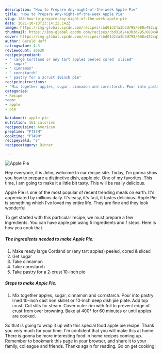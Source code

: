 ```yaml
---
description: "How to Prepare Any-night-of-the-week Apple Pie"
title: "How to Prepare Any-night-of-the-week Apple Pie"
slug: 188-how-to-prepare-any-night-of-the-week-apple-pie
date: 2021-10-13T23:14:22.142Z
image: https://img-global.cpcdn.com/recipes/cbd01d24a3b3d795/680x482cq70/apple-pie-recipe-main-photo.jpg
thumbnail: https://img-global.cpcdn.com/recipes/cbd01d24a3b3d795/680x482cq70/apple-pie-recipe-main-photo.jpg
cover: https://img-global.cpcdn.com/recipes/cbd01d24a3b3d795/680x482cq70/apple-pie-recipe-main-photo.jpg
author: Gerald Huff
ratingvalue: 4.3
reviewcount: 20620
recipeingredient:
- " large Cortland or any tart apples peeled cored  sliced"
- " sugar"
- " cinnamon"
- " cornstarch"
- " pastry for a 2crust 10inch pie"
recipeinstructions:
- "Mix together apples, sugar, cinnamon and cornstarch. Pour into pastry lined 10-inch cast iron skillet or 10-inch deep dish pie plate. Add top crust. Cut slits for steam. Cover outer rim with foil to prevent edge of crust from over browning. Bake at 400° for 60 minutes or until apples are cooked."
categories:
- Recipe
tags:
- apple
- pie

katakunci: apple pie 
nutrition: 161 calories
recipecuisine: American
preptime: "PT27M"
cooktime: "PT49M"
recipeyield: "2"
recipecategory: Dinner

---
```



![Apple Pie](https://img-global.cpcdn.com/recipes/cbd01d24a3b3d795/680x482cq70/apple-pie-recipe-main-photo.jpg)

Hey everyone, it is John, welcome to our recipe site. Today, I'm gonna show you how to prepare a distinctive dish, apple pie. One of my favorites. This time, I am going to make it a little bit tasty. This will be really delicious.

Apple Pie is one of the most popular of recent trending meals on earth. It's appreciated by millions daily. It's easy, it's fast, it tastes delicious. Apple Pie is something which I've loved my entire life. They are fine and they look wonderful.




To get started with this particular recipe, we must prepare a few ingredients. You can have apple pie using 5 ingredients and 1 steps. Here is how you cook that.

<!--inarticleads1-->

##### The ingredients needed to make Apple Pie:

1. Make ready  large Cortland or (any tart apples) peeled, cored &amp; sliced
1. Get  sugar
1. Take  cinnamon
1. Take  cornstarch
1. Take  pastry for a 2-crust 10-inch pie




<!--inarticleads2-->

##### Steps to make Apple Pie:

1. Mix together apples, sugar, cinnamon and cornstarch. Pour into pastry lined 10-inch cast iron skillet or 10-inch deep dish pie plate. Add top crust. Cut slits for steam. Cover outer rim with foil to prevent edge of crust from over browning. Bake at 400° for 60 minutes or until apples are cooked.




So that is going to wrap it up with this special food apple pie recipe. Thank you very much for your time. I'm confident that you will make this at home. There is gonna be more interesting food in home recipes coming up. Remember to bookmark this page in your browser, and share it to your family, colleague and friends. Thanks again for reading. Go on get cooking!
